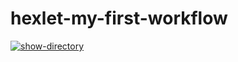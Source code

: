 # hexlet-my-first-workflow
[![show-directory](https://github.com/e4riya/hexlet-my-first-workflow/actions/workflows/show-directory.yml/badge.svg)](https://github.com/e4riya/hexlet-my-first-workflow/actions/workflows/show-directory.yml)
